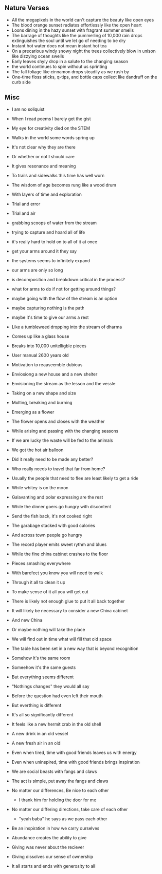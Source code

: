 ## Nature Verses
- All the megapixels in the world can't capture the beauty like open eyes
- The blood orange sunset radiates effortlessly like the open heart
- Loons dining in the hazy sunset with fragrant summer smells 
- The barrage of thoughts like the pummelling of 10,000 rain drops extinguishes the soul until we let go of needing to be dry
- Instant hot water does not mean instant hot tea
- On a precarious windy snowy night the trees collectively blow in unison like dizzying ocean swells
- Early leaves shyly drop in a salute to the changing season
- the world continues to spin without us sprinting
- The fall foliage like cinnamon drops steadily as we rush by
- One-time floss sticks, q-tips, and bottle caps collect like dandruff on the curb side


## Misc
- I am no soliquist
- When I read poems I barely get the gist
- My eye for creativity died on the STEM
- Walks in the world some words spring up
- It's not clear why they are there
- Or whether or not I should care
- It gives resonance and meaning
- To trails and sidewalks this time has well worn
- The wisdom of age becomes rung like a wood drum
- With layers of time and exploration
- Trial and error
- Trial and air

- grabbing scoops of water from the stream 
- trying to capture and hoard all of life
- it's really hard to hold on to all of it at once
- get your arms around it they say
- the systems seems to infinitely expand
- our arms are only so long
- is decomposition and breakdown critical in the process?
- what for arms to do if not for getting around things?
- maybe going with the flow of the stream is an option
- maybe capturing nothing is the path
- maybe it's time to give our arms a rest

- Like a tumbleweed dropping into the stream of dharma
- Comes up like a glass house
- Breaks into 10,000 unitelligble pieces
- User manual 2600 years old
- Motivation to reaaseemble dubious
- Enviosiong a new house and a new shelter
- Envisioning the stream as the lesson and the vessle
- Taking on a new shape and size
- Molting, breaking and burning
- Emerging as a flower
- The flower opens and closes with the weather
- While arising and passing with the changing seasons

- If we are lucky the waste will be fed to the animals
- We got the hot air balloon
- Did it really need to be made any better?
- Who really needs to travel that far from home?
- Usually the people that need to flee are least likely to get a ride
- While whitey is on the moon
- Galavanting and polar expressing are the rest
- While the dinner goers go hungry with discontent
- Send the fish back, it's not cooked right
- The garabage stacked with good calories
- And across town people go hungry

- The record player emits sweet rythm and blues
- While the fine china cabinet crashes to the floor
- Pieces smashing everywhere
- With barefeet you know you will need to walk
- Through it all to clean it up
- To make sense of it all you will get cut
- There is likely not enough glue to put it all back together
- It will likely be necessary to consider a new China cabinet
- And new China
- Or maybe nothing will take the place
- We will find out in time what will fill that old space

- The table has been set in a new way that is beyond recognition
- Somehow it's the same room
- Someehow it's the same guests
- But everything seems different
- "Nothings changes" they would all say
- Before the question had even left their mouth
- But everthing is different 
- It's all so significantly different
- It feels like a new hermit crab in the old shell
- A new drink in an old vessel
- A new fresh air in an old 

- Even when tired, time with good friends leaves us with energy
- Even when uninspired, time with good friends brings inspiration
- We are social beasts with fangs and claws
- The act is simple, put away the fangs and claws
- No matter our differences, Be nice to each other
  - I thank him for holding the door for me
- No matter our differing directions, take care of each other
  - "yeah baba" he says as we pass each other
- Be an inspiration in how we carry ourselves
- Abundance creates the ability to give
- Giving was never about the reciever
- Giving dissolves our sense of ownership
- It all starts and ends with generosity to all
